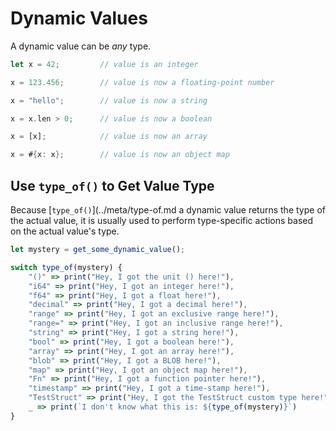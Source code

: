 Dynamic Values
==============

A dynamic value can be _any_ type.

```rust
let x = 42;         // value is an integer

x = 123.456;        // value is now a floating-point number

x = "hello";        // value is now a string

x = x.len > 0;      // value is now a boolean

x = [x];            // value is now an array

x = #{x: x};        // value is now an object map
```


Use `type_of()` to Get Value Type
---------------------------------

Because [`type_of()`](../meta/type-of.md a dynamic value returns the type of the actual value,
it is usually used to perform type-specific actions based on the actual value's type.

```js
let mystery = get_some_dynamic_value();

switch type_of(mystery) {
    "()" => print("Hey, I got the unit () here!"),
    "i64" => print("Hey, I got an integer here!"),
    "f64" => print("Hey, I got a float here!"),
    "decimal" => print("Hey, I got a decimal here!"),
    "range" => print("Hey, I got an exclusive range here!"),
    "range=" => print("Hey, I got an inclusive range here!"),
    "string" => print("Hey, I got a string here!"),
    "bool" => print("Hey, I got a boolean here!"),
    "array" => print("Hey, I got an array here!"),
    "blob" => print("Hey, I got a BLOB here!"),
    "map" => print("Hey, I got an object map here!"),
    "Fn" => print("Hey, I got a function pointer here!"),
    "timestamp" => print("Hey, I got a time-stamp here!"),
    "TestStruct" => print("Hey, I got the TestStruct custom type here!"),
    _ => print(`I don't know what this is: ${type_of(mystery)}`)
}
```
